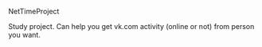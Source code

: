 NetTimeProject

Study project. Can help you get vk.com activity (online or not) from person you want.
